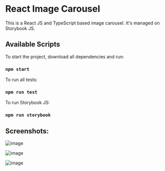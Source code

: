 # React Image Carousel
This is a React JS and TypeScript based image carousel. It's managed on Storybook JS. 

## Available Scripts

To start the project, download all dependencies and run:

### `npm start`

To run all tests:

### `npm run test`

To run Storybook JS:
### `npm run storybook`

## Screenshots:
![image](https://user-images.githubusercontent.com/41508688/150726078-0b879105-7ec2-465e-b1d2-453f0163b4ed.png)

![image](https://user-images.githubusercontent.com/41508688/150726195-b69d94bf-c11e-44be-8293-5681edec0875.png)

![image](https://user-images.githubusercontent.com/41508688/150726226-8d78c56f-1b50-48b4-b0b9-f4d5a42712fd.png)

